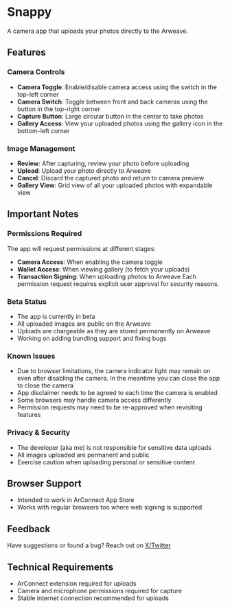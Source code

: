 # Snappy

A camera app that uploads your photos directly to the Arweave.

## Features

### Camera Controls

- **Camera Toggle**: Enable/disable camera access using the switch in the top-left corner
- **Camera Switch**: Toggle between front and back cameras using the button in the top-right corner
- **Capture Button**: Large circular button in the center to take photos
- **Gallery Access**: View your uploaded photos using the gallery icon in the bottom-left corner

### Image Management

- **Review**: After capturing, review your photo before uploading
- **Upload**: Upload your photo directly to Arweave
- **Cancel**: Discard the captured photo and return to camera preview
- **Gallery View**: Grid view of all your uploaded photos with expandable view

## Important Notes

### Permissions Required

The app will request permissions at different stages:

- **Camera Access**: When enabling the camera toggle
- **Wallet Access**: When viewing gallery (to fetch your uploads)
- **Transaction Signing**: When uploading photos to Arweave
  Each permission request requires explicit user approval for security reasons.

### Beta Status

- The app is currently in beta
- All uploaded images are public on the Arweave
- Uploads are chargeable as they are stored permanently on Arweave
- Working on adding bundling support and fixing bugs

### Known Issues

- Due to browser limitations, the camera indicator light may remain on even after disabling the camera. In the meantime you can close the app to close the camera
- App disclaimer needs to be agreed to each time the camera is enabled
- Some browsers may handle camera access differently
- Permission requests may need to be re-approved when revisiting features

### Privacy & Security

- The developer (aka me) is not responsible for sensitive data uploads
- All images uploaded are permanent and public
- Exercise caution when uploading personal or sensitive content

## Browser Support

- Intended to work in ArConnect App Store
- Works with regular browsers too where web signing is supported

## Feedback

Have suggestions or found a bug? Reach out on [X/Twitter](https://x.com/ropats16/)

## Technical Requirements

- ArConnect extension required for uploads
- Camera and microphone permissions required for capture
- Stable internet connection recommended for uploads
